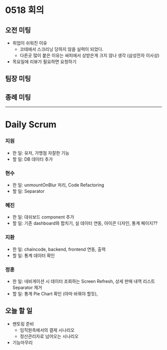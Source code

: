 # 0518 회의

## 오전 미팅

- 취업이 쉬워진 이유
  - 코테에서 스크리닝 당하지 않을 실력이 되었다.
  - 다른곳 많이 붙은 이유는 싸피에서 상받은게 크지 않나 생각 (삼성전자 이사상)
- 목요일에 리뷰가 필요하면 요청하기

## 팀장 미팅

## 종례 미팅

---

# Daily Scrum

### 지원

- 한 일: 유저, 가맹점 자잘한 기능
- 할 일: DB 데이터 추가

### 현수

- 한 일: unmountOnBlur 처리, Code Refactoring
- 할 일: Separator

### 혜진

- 한 일: 대쉬보드 component 추가
- 할 일: 기존 dashboard와 합치기, 실 데이터 연동, 아이콘 디자인, 통계 페이지??

### 지환

- 한 일: chaincode, backend, frontend 연동, 출력
- 할 일: 통계 데이터 확인

### 정훈

- 한 일: 네비게이션 시 데이터 조회하는 Screen Refresh, 상세 판매 내역 리스트 Separator 제거
- 할 일: 통계 Pie Chart 확인 (아마 바꿔야 할듯),

## 오늘 할 일

- 멘토링 준비
  - 임직원측에서의 결제 시나리오
  - 정산관리자로 넘어오는 시나리오
- 기능마무리
